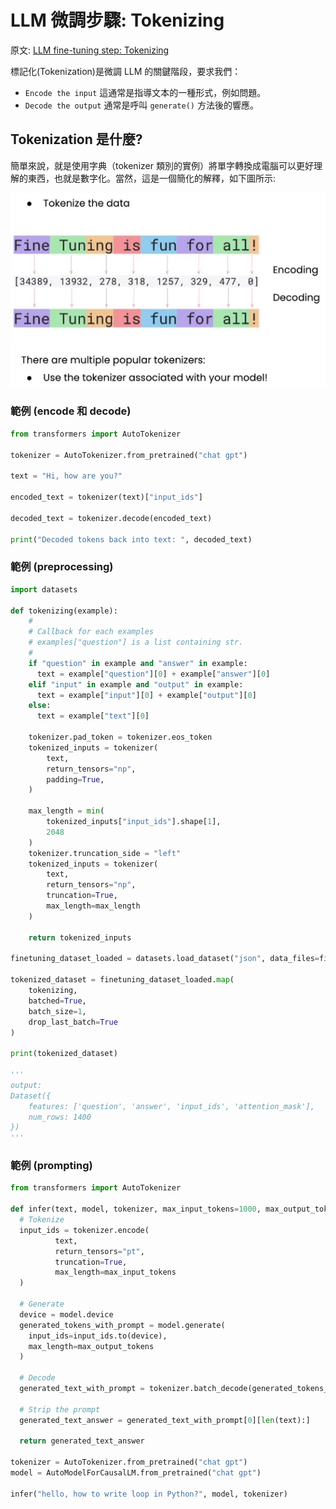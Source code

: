 # LLM 微調步驟: Tokenizing

原文: [LLM fine-tuning step: Tokenizing](https://teetracker.medium.com/llm-fine-tuning-step-tokenizing-caebb280cfc2)

標記化(Tokenization)是微調 LLM 的關鍵階段，要求我們：

- `Encode the input` 這通常是指導文本的一種形式，例如問題。
- `Decode the output` 通常是呼叫 `generate()` 方法後的響應。

## Tokenization 是什麼?

簡單來說，就是使用字典（tokenizer 類別的實例）將單字轉換成電腦可以更好理解的東西，也就是數字化。當然，這是一個簡化的解釋，如下圖所示:

![](./assets/1_gWP5Whykah1101EpYy17qQ.webp)

### 範例 (encode 和 decode)

```python
from transformers import AutoTokenizer

tokenizer = AutoTokenizer.from_pretrained("chat gpt")

text = "Hi, how are you?"

encoded_text = tokenizer(text)["input_ids"]

decoded_text = tokenizer.decode(encoded_text)

print("Decoded tokens back into text: ", decoded_text)
```

### 範例 (preprocessing)

```python
import datasets

def tokenizing(example):
    #
    # Callback for each examples
    # examples["question"] is a list containing str.
    # 
    if "question" in example and "answer" in example:
      text = example["question"][0] + example["answer"][0]
    elif "input" in example and "output" in example:
      text = example["input"][0] + example["output"][0]
    else:
      text = example["text"][0]

    tokenizer.pad_token = tokenizer.eos_token
    tokenized_inputs = tokenizer(
        text,
        return_tensors="np",
        padding=True,
    )

    max_length = min(
        tokenized_inputs["input_ids"].shape[1],
        2048
    )
    tokenizer.truncation_side = "left"
    tokenized_inputs = tokenizer(
        text,
        return_tensors="np",
        truncation=True,
        max_length=max_length
    )

    return tokenized_inputs

finetuning_dataset_loaded = datasets.load_dataset("json", data_files=filename, split="train")

tokenized_dataset = finetuning_dataset_loaded.map(
    tokenizing,
    batched=True,
    batch_size=1,
    drop_last_batch=True
)

print(tokenized_dataset)

'''
output:
Dataset({
    features: ['question', 'answer', 'input_ids', 'attention_mask'],
    num_rows: 1400
})
'''
```

### 範例 (prompting)

```python
from transformers import AutoTokenizer

def infer(text, model, tokenizer, max_input_tokens=1000, max_output_tokens=100):
  # Tokenize
  input_ids = tokenizer.encode(
          text,
          return_tensors="pt",
          truncation=True,
          max_length=max_input_tokens
  )

  # Generate
  device = model.device
  generated_tokens_with_prompt = model.generate(
    input_ids=input_ids.to(device),
    max_length=max_output_tokens
  )

  # Decode
  generated_text_with_prompt = tokenizer.batch_decode(generated_tokens_with_prompt, skip_special_tokens=True)

  # Strip the prompt
  generated_text_answer = generated_text_with_prompt[0][len(text):]

  return generated_text_answer

tokenizer = AutoTokenizer.from_pretrained("chat gpt")
model = AutoModelForCausalLM.from_pretrained("chat gpt")

infer("hello, how to write loop in Python?", model, tokenizer)
```
